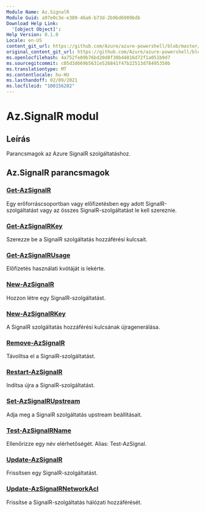 ```yaml
---
Module Name: Az.SignalR
Module Guid: a97e0c3e-e389-46a6-b73d-2b9bd6909bdb
Download Help Link:
  '[object Object]': 
Help Version: 0.1.0
Locale: en-US
content_git_url: https://github.com/Azure/azure-powershell/blob/master/src/SignalR/SignalR/help/Az.SignalR.md
original_content_git_url: https://github.com/Azure/azure-powershell/blob/master/src/SignalR/SignalR/help/Az.SignalR.md
ms.openlocfilehash: 4a752fe09b76bd20d8f30b44816d72f1a051b9d7
ms.sourcegitcommit: c05d3d669b5631e526841f47b22513d78495350b
ms.translationtype: MT
ms.contentlocale: hu-HU
ms.lasthandoff: 02/09/2021
ms.locfileid: "100156282"
---
```

# Az.SignalR modul
## Leírás
Parancsmagok az Azure SignalR szolgáltatáshoz.

## Az.SignalR parancsmagok
### [Get-AzSignalR](Get-AzSignalR.md)
Egy erőforráscsoportban vagy előfizetésben egy adott SignalR-szolgáltatást vagy az összes SignalR-szolgáltatást le kell szereznie.

### [Get-AzSignalRKey](Get-AzSignalRKey.md)
Szerezze be a SignalR szolgáltatás hozzáférési kulcsait.

### [Get-AzSignalRUsage](Get-AzSignalRUsage.md)
Előfizetés használati kvótáját is lekérte.

### [New-AzSignalR](New-AzSignalR.md)
Hozzon létre egy SignalR-szolgáltatást.

### [New-AzSignalRKey](New-AzSignalRKey.md)
A SignalR szolgáltatás hozzáférési kulcsának újragenerálása.

### [Remove-AzSignalR](Remove-AzSignalR.md)
Távolítsa el a SignalR-szolgáltatást.

### [Restart-AzSignalR](Restart-AzSignalR.md)
Indítsa újra a SignalR-szolgáltatást.

### [Set-AzSignalRUpstream](Set-AzSignalRUpstream.md)
Adja meg a SignalR szolgáltatás upstream beállításait.

### [Test-AzSignalRName](Test-AzSignalRName.md)
Ellenőrizze egy név elérhetőségét. Alias: Test-AzSignal.

### [Update-AzSignalR](Update-AzSignalR.md)
Frissítsen egy SignalR-szolgáltatást.

### [Update-AzSignalRNetworkAcl](Update-AzSignalRNetworkAcl.md)
Frissítse a SignalR-szolgáltatás hálózati hozzáférését.

